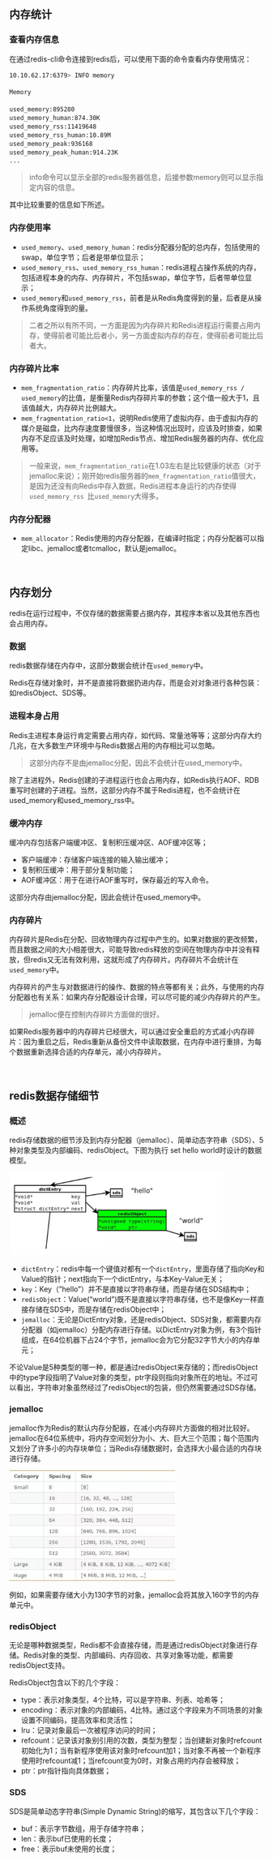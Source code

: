 
## 内存统计

### 查看内存信息

在通过redis-cli命令连接到redis后，可以使用下面的命令查看内存使用情况：

```bash
10.10.62.17:6379> INFO memory

Memory

used_memory:895280
used_memory_human:874.30K
used_memory_rss:11419648
used_memory_rss_human:10.89M
used_memory_peak:936168
used_memory_peak_human:914.23K
...
```



> info命令可以显示全部的redis服务器信息，后接参数memory则可以显示指定内容的信息。



其中比较重要的信息如下所述。

### 内存使用率

- `used_memory`、`used_memory_human`：redis分配器分配的总内存，包括使用的swap，单位字节；后者是带单位显示；
- `used_memory_rss`、`used_memory_rss_human`：redis进程占操作系统的内存，包括进程本身的内存、内存碎片，不包括swap，单位字节，后者带单位显示；
- `used_memory`和`used_memory_rss`，前者是从Redis角度得到的量，后者是从操作系统角度得到的量。

> 二者之所以有所不同，一方面是因为内存碎片和Redis进程运行需要占用内存，使得前者可能比后者小，另一方面虚拟内存的存在，使得前者可能比后者大。



### 内存碎片比率

- `mem_fragmentation_ratio`：内存碎片比率，该值是`used_memory_rss / used_memory`的比值，是衡量Redis内存碎片率的参数；这个值一般大于1，且该值越大，内存碎片比例越大。
- `mem_fragmentation_ratio<1`，说明Redis使用了虚拟内存，由于虚拟内存的媒介是磁盘，比内存速度要慢很多，当这种情况出现时，应该及时排查，如果内存不足应该及时处理，如增加Redis节点、增加Redis服务器的内存、优化应用等。

> 一般来说，`mem_fragmentation_ratio`在1.03左右是比较健康的状态（对于jemalloc来说）；刚开始redis服务器的`mem_fragmentation_ratio`值很大，是因为还没有向Redis中存入数据，Redis进程本身运行的内存使得`used_memory_rss `比`used_memory`大得多。



### 内存分配器

- `mem_allocator`：Redis使用的内存分配器，在编译时指定；内存分配器可以指定libc、jemalloc或者tcmalloc，默认是jemalloc。

<br>

## 内存划分

redis在运行过程中，不仅存储的数据需要占据内存，其程序本省以及其他东西也会占用内存。



### 数据

redis数据存储在内存中，这部分数据会统计在`used_memory`中。

Redis在存储对象时，并不是直接将数据扔进内存，而是会对对象进行各种包装：如redisObject、SDS等。



### 进程本身占用

Redis主进程本身运行肯定需要占用内存，如代码、常量池等等；这部分内存大约几兆，在大多数生产环境中与Redis数据占用的内存相比可以忽略。

>  这部分内存不是由jemalloc分配，因此不会统计在used_memory中。



除了主进程外，Redis创建的子进程运行也会占用内存，如Redis执行AOF、RDB重写时创建的子进程。当然，这部分内存不属于Redis进程，也不会统计在used_memory和used_memory_rss中。



### 缓冲内存

缓冲内存包括客户端缓冲区、复制积压缓冲区、AOF缓冲区等；

- 客户端缓冲：存储客户端连接的输入输出缓冲；
- 复制积压缓冲：用于部分复制功能；
- AOF缓冲区：用于在进行AOF重写时，保存最近的写入命令。

这部分内存由jemalloc分配，因此会统计在used_memory中。



### 内存碎片

内存碎片是Redis在分配、回收物理内存过程中产生的。如果对数据的更改频繁，而且数据之间的大小相差很大，可能导致redis释放的空间在物理内存中并没有释放，但redis又无法有效利用，这就形成了内存碎片。内存碎片不会统计在`used_memory`中。



内存碎片的产生与对数据进行的操作、数据的特点等都有关；此外，与使用的内存分配器也有关系：如果内存分配器设计合理，可以尽可能的减少内存碎片的产生。

> jemalloc便在控制内存碎片方面做的很好。



如果Redis服务器中的内存碎片已经很大，可以通过安全重启的方式减小内存碎片：因为重启之后，Redis重新从备份文件中读取数据，在内存中进行重排，为每个数据重新选择合适的内存单元，减小内存碎片。

<br>



## redis数据存储细节

### 概述

redis存储数据的细节涉及到内存分配器（jemalloc）、简单动态字符串（SDS）、5种对象类型及内部编码、redisObject。下图为执行 set hello world时设计的数据模型。

<img src="statics/mem-detail.png" style="zoom:75%;" />





- `dictEntry`：redis中每一个键值对都有一个`dictEntry`，里面存储了指向Key和Value的指针；next指向下一个dictEntry，与本Key-Value无关；
- `key`：Key（”hello”）并不是直接以字符串存储，而是存储在SDS结构中；
- `redisObject`：Value(“world”)既不是直接以字符串存储，也不是像Key一样直接存储在SDS中，而是存储在redisObject中；
- `jemalloc`：无论是DictEntry对象，还是redisObject、SDS对象，都需要内存分配器（如jemalloc）分配内存进行存储。以DictEntry对象为例，有3个指针组成，在64位机器下占24个字节，jemalloc会为它分配32字节大小的内存单元；



不论Value是5种类型的哪一种，都是通过redisObject来存储的；而redisObject中的type字段指明了Value对象的类型，ptr字段则指向对象所在的地址。不过可以看出，字符串对象虽然经过了redisObject的包装，但仍然需要通过SDS存储。



### jemalloc

jemalloc作为Redis的默认内存分配器，在减小内存碎片方面做的相对比较好。jemalloc在64位系统中，将内存空间划分为小、大、巨大三个范围；每个范围内又划分了许多小的内存块单位；当Redis存储数据时，会选择大小最合适的内存块进行存储。

<img src="statics/jmealloc.png" style="zoom:75%;" />




例如，如果需要存储大小为130字节的对象，jemalloc会将其放入160字节的内存单元中。



### redisObject

无论是哪种数据类型，Redis都不会直接存储，而是通过redisObject对象进行存储。Redis对象的类型、内部编码、内存回收、共享对象等功能，都需要redisObject支持。

RedisObject包含以下的几个字段：

- type：表示对象类型，4个比特，可以是字符串、列表、哈希等；
- encoding：表示对象的内部编码，4比特。通过这个字段来为不同场景的对象设置不同编码，提高效率和灵活性；
- lru：记录对象最后一次被程序访问的时间；
- refcount：记录该对象别引用的次数，类型为整型；当创建新对象时refcount初始化为1；当有新程序使用该对象时refcount加1；当对象不再被一个新程序使用时refcount减1；当refcount变为0时，对象占用的内存会被释放；
- ptr：ptr指针指向具体数据；



### SDS

SDS是简单动态字符串(Simple Dynamic String)的缩写，其包含以下几个字段：

- buf：表示字节数组，用于存储字符串；
- len：表示buf已使用的长度；
- free：表示buf未使用的长度；


